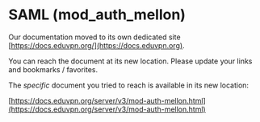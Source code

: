 # SAML (mod_auth_mellon)
    
Our documentation moved to its own dedicated site 
[https://docs.eduvpn.org/](https://docs.eduvpn.org).

You can reach the document at its new location. Please update your links and 
bookmarks / favorites.

The _specific_ document you tried to reach is available in its new location:

[https://docs.eduvpn.org/server/v3/mod-auth-mellon.html](https://docs.eduvpn.org/server/v3/mod-auth-mellon.html)
